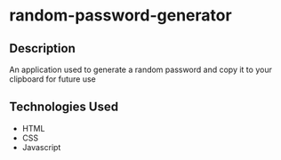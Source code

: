 # random-password-generator


## Description

An application used to generate a random password and copy it to your clipboard for future use

## Technologies Used

- HTML
- CSS
- Javascript
